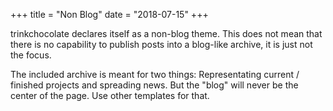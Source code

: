 +++
title = "Non Blog"
date = "2018-07-15"
+++

trinkchocolate declares itself as a non-blog theme. This does not mean that there is no capability to publish posts into a blog-like archive, it is just not the focus.

The included archive is meant for two things: Representating current / finished projects and spreading news. But the "blog" will never be the center of the page. Use other templates for that.